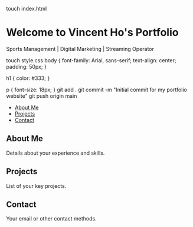 touch index.html
<!DOCTYPE html>
<html lang="en">
<head>
    <meta charset="UTF-8">
    <meta name="viewport" content="width=device-width, initial-scale=1.0">
    <title>Vincent Ho's Portfolio</title>
    <link rel="stylesheet" href="style.css">
</head>
<body>
    <h1>Welcome to Vincent Ho's Portfolio</h1>
    <p>Sports Management | Digital Marketing | Streaming Operator</p>
</body>
</html>
touch style.css
body {
    font-family: Arial, sans-serif;
    text-align: center;
    padding: 50px;
}

h1 {
    color: #333;
}

p {
    font-size: 18px;
}
git add .
git commit -m "Initial commit for my portfolio website"
git push origin main
<nav>
   <ul>
       <li><a href="#about">About Me</a></li>
       <li><a href="#projects">Projects</a></li>
       <li><a href="#contact">Contact</a></li>
   </ul>
</nav>
<section id="about">
   <h2>About Me</h2>
   <p>Details about your experience and skills.</p>
</section>
<section id="projects">
   <h2>Projects</h2>
   <p>List of your key projects.</p>
</section>
<section id="contact">
   <h2>Contact</h2>
   <p>Your email or other contact methods.</p>
</section>
